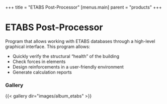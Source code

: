 +++
title = "ETABS Post-Processor"
[menus.main]
  parent = "products"
+++

# ETABS Post-Processor

Program that allows working with ETABS databases through a high-level graphical interface. This program allows:

- Quickly verify the structural “health” of the building
- Check forces in elements
- Design reinforcements in a user-friendly environment
- Generate calculation reports

### Gallery

{{< gallery dir="images/album_etabs" >}}
